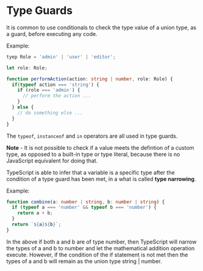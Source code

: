 # Type Guards

It is common to use conditionals to check the type value of a union type, as a guard, before executing any code.

Example:

```typescript
tyep Role = 'admin' | 'user' | 'editor';

let role: Role;

function performAction(action: string | number, role: Role) {
  if(typeof action === 'string') {
    if (role === 'admin') {
      // perform the action ...
    }
  } else {
    // do something else ...
  }
}
```

The `typeof`, `instanceof` and `in` operators are all used in type guards.

**Note** - It is not possible to check if a value meets the defintion of a custom type, as opposed to a built-in type or type literal, because there is no JavaScript equivalent for doing that.

TypeScript is able to infer that a variable is a specific type after the condition of a type guard has been met, in a what is called **type narrowing**.

Example:

```typescript
function combine(a: number | string, b: number | string) {
  if (typeof a === 'number' && typeof b === 'number') {
    return a + b;
  }
  return `${a}${b}`;
}
```

In the above if both a and b are of type number, then TypeScript will narrow the types of a and b to number and let the mathematical addition operation execute. However, if the condition of the if statement is not met then the types of a and b will remain as the union type string | number.
